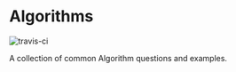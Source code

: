 # Algorithms

![travis-ci](https://travis-ci.org/hejiaji/Algorithms.svg?branch=master)

A collection of common Algorithm questions and examples.